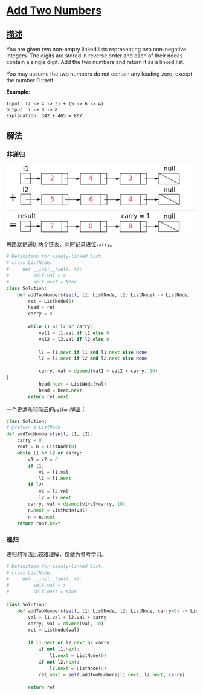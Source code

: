 # [Add Two Numbers](https://leetcode.com/problems/add-two-numbers/)

## [描述](https://leetcode.com/problems/add-two-numbers/)

You are given two non-empty linked lists representing two non-negative integers. The digits are stored in reverse order and each of their nodes contain a single digit. Add the two numbers and return it as a linked list.

You may assume the two numbers do not contain any leading zero, except the number 0 itself.

**Example**:

```text
Input: (2 -> 4 -> 3) + (5 -> 6 -> 4)
Output: 7 -> 0 -> 8
Explanation: 342 + 465 = 807.
```

## 解法

### 非递归

![两个数字相加的可视化：342 + 465 = 807（每个节点包含一个数字，数字以相反的顺序存储。）](pictures/2/two_numbers.png)

思路就是遍历两个链表，同时记录进位`carry`。

```python
# Definition for singly-linked list.
# class ListNode:
#     def __init__(self, x):
#         self.val = x
#         self.next = None
class Solution:
    def addTwoNumbers(self, l1: ListNode, l2: ListNode) -> ListNode:
        ret = ListNode(0)
        head = ret
        carry = 0

        while l1 or l2 or carry:
            val1 = l1.val if l1 else 0
            val2 = l2.val if l2 else 0

            l1 = l1.next if l1 and l1.next else None
            l2 = l2.next if l2 and l2.next else None

            carry, val = divmod(val1 + val2 + carry, 10)
)
            head.next = ListNode(val)
            head = head.next
        return ret.next
```

一个更清晰和简洁的`python`[解法](https://leetcode.com/problems/add-two-numbers/discuss/1016/Clear-python-code-straight-forward)：

```python
class Solution:
# @return a ListNode
def addTwoNumbers(self, l1, l2):
    carry = 0
    root = n = ListNode(0)
    while l1 or l2 or carry:
        v1 = v2 = 0
        if l1:
            v1 = l1.val
            l1 = l1.next
        if l2:
            v2 = l2.val
            l2 = l2.next
        carry, val = divmod(v1+v2+carry, 10)
        n.next = ListNode(val)
        n = n.next
    return root.next
```

### 递归

递归的写法比较难理解，仅做为参考学习。

```python
# Definition for singly-linked list.
# class ListNode:
#     def __init__(self, x):
#         self.val = x
#         self.next = None

class Solution:
    def addTwoNumbers(self, l1: ListNode, l2: ListNode, carry=0) -> ListNode:
        val = l1.val + l2.val + carry
        carry, val = divmod(val, 10)
        ret = ListNode(val)

        if l1.next or l2.next or carry:
            if not l1.next:
                l1.next = ListNode(0)
            if not l2.next:
                l2.next = ListNode(0)
            ret.next = self.addTwoNumbers(l1.next, l2.next, carry)

        return ret
```